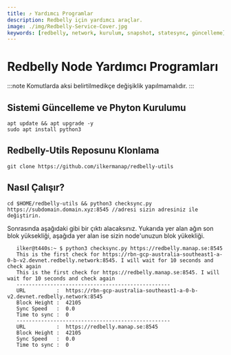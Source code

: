 ```yaml
---
title: ⤴️ Yardımcı Programlar
description: Redbelly için yardımcı araçlar.
image: ./img/Redbelly-Service-Cover.jpg
keywords: [redbelly, network, kurulum, snapshot, statesync, güncelleme]
---
```


# Redbelly Node Yardımcı Programları
:::note
Komutlarda aksi belirtilmedikçe değişiklik yapılmamalıdır.
:::

## Sistemi Güncelleme ve Phyton Kurulumu
```shell
apt update && apt upgrade -y
sudo apt install python3
```

## Redbelly-Utils Reposunu Klonlama
```shell
git clone https://github.com/ilkermanap/redbelly-utils
```

## Nasıl Çalışır?
```shell
cd $HOME/redbelly-utils && python3 checksync.py https://subdomain.domain.xyz:8545 //adresi sizin adresiniz ile değiştirin.
```

Sonrasında aşağıdaki gibi bir çıktı alacaksınız. Yukarıda yer alan ağın son blok yüksekliği, aşağıda yer alan ise sizin node'unuzun blok yükekliği.
```shell
   ilker@t440s:~ $ python3 checksync.py https://redbelly.manap.se:8545
   This is the first check for https://rbn-gcp-australia-southeast1-a-0-b-v2.devnet.redbelly.network:8545. I will wait for 10 seconds and check again
   This is the first check for https://redbelly.manap.se:8545. I will wait for 10 seconds and check again  
   --------------------------------------------------
   URL          :  https://rbn-gcp-australia-southeast1-a-0-b-v2.devnet.redbelly.network:8545
   Block Height :  42105
   Sync Speed   :  0.0
   Time to sync :  0
   --------------------------------------------------
   URL          :  https://redbelly.manap.se:8545
   Block Height :  42105
   Sync Speed   :  0.0
   Time to sync :  0
```

